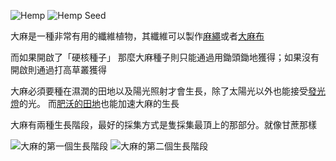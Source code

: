 ![Hemp](item:betterwithmods:material@2)
![Hemp Seed](block:betterwithmods:hemp)

大麻是一種非常有用的纖維植物，其纖維可以製作[麻繩](../items/rope.md)或者[大麻布](../items/fabric.md)

而如果開啟了「硬核種子」 那麼大麻種子則只能通過用鋤頭鋤地獲得；如果沒有開啟則通過打高草叢獲得

大麻必須要種在濕潤的田地以及陽光照射才會生長，除了太陽光以外也能接受[發光燈](light.md)的光。
而[肥沃的田地](fertile_farmland.md)也能加速大麻的生長


大麻有兩種生長階段，最好的採集方式是隻採集最頂上的那部分。就像甘蔗那樣

![大麻的第一個生長階段](betterwithmods:hemp-stage-1.png)
![大麻的第二個生長階段](betterwithmods:hemp-stage-2.png)